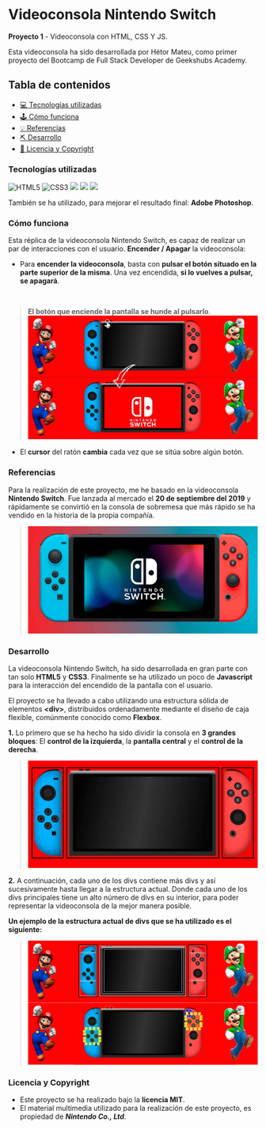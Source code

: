 # Videoconsola Nintendo Switch

**Proyecto 1** - Videoconsola con HTML, CSS Y JS.

Esta videoconsola ha sido desarrollada por Hétor Mateu, como primer proyecto del Bootcamp de Full Stack Developer de Geekshubs Academy.

## Tabla de contenidos
* [💻 Tecnologías utilizadas](#tecnologías-utilizadas)
* [🕹️ Cómo funciona](#cómo-funciona)
* [💡 Referencias](#referencias)
* [:pick: Desarrollo](#desarrollo)
* [📃 Licencia y Copyright](#licencia-y-copyright)

### Tecnologías utilizadas
<img src="https://camo.githubusercontent.com/49fbb99f92674cc6825349b154b65aaf4064aec465d61e8e1f9fb99da3d922a1/68747470733a2f2f696d672e736869656c64732e696f2f62616467652f68746d6c352d2532334533344632362e7376673f7374796c653d666f722d7468652d6261646765266c6f676f3d68746d6c35266c6f676f436f6c6f723d7768697465" alt="HTML5" data-canonical-src="https://img.shields.io/badge/html5-%23E34F26.svg?style=for-the-badge&amp;logo=html5&amp;logoColor=white" style="max-width: 100%;"> <img src="https://camo.githubusercontent.com/e6b67b27998fca3bccf4c0ee479fc8f9de09d91f389cccfbe6cb1e29c10cfbd7/68747470733a2f2f696d672e736869656c64732e696f2f62616467652f637373332d2532333135373242362e7376673f7374796c653d666f722d7468652d6261646765266c6f676f3d63737333266c6f676f436f6c6f723d7768697465" alt="CSS3" data-canonical-src="https://img.shields.io/badge/css3-%231572B6.svg?style=for-the-badge&amp;logo=css3&amp;logoColor=white" style="max-width: 100%;"> <img src="https://camo.githubusercontent.com/ecd0d6fc3da2be7f3a92b0a5bb2d8a5ed5a97fba21dc59ae638caa548d79d88d/68747470733a2f2f696d672e736869656c64732e696f2f62616467652f6a61766173636970742d4546443831443f7374796c653d666f722d7468652d6261646765266c6f676f3d6a617661736372697074266c6f676f436f6c6f723d626c61636b" data-canonical-src="https://img.shields.io/badge/javascipt-EFD81D?style=for-the-badge&amp;logo=javascript&amp;logoColor=black" style="max-width: 100%;">
<img src="https://user-images.githubusercontent.com/121863208/227808612-8d3f0fee-99d9-45d8-8274-6584c9ac0b38.svg" style="max-width: 100%;"> <img src="https://user-images.githubusercontent.com/121863208/227808620-cd6e5d5c-dd63-4a9d-b19d-0983807cae95.svg" style="max-width: 100%;">

También se ha utilizado, para mejorar el resultado final: **Adobe Photoshop**.

### Cómo funciona
Esta réplica de la videoconsola Nintendo Switch, es capaz de realizar un par de interacciones con el usuario.
**Encender / Apagar** la videoconsola:

* Para **encender la videoconsola**, basta con **pulsar el botón situado en la parte superior de la misma**. Una vez encendida, **si lo vuelves a pulsar, se apagará**.
<br>

  >**El botón que enciende la pantalla se hunde al pulsarlo**.
  >![image](./img/encenderSwitch.jpg)

* El **cursor** del ratón **cambia** cada vez que se sitúa sobre algún botón.

### Referencias
Para la realización de este proyecto, me he basado en la videoconsola **Nintendo Switch**. Fue lanzada al mercado el **20 de septiembre del 2019** y rápidamente se convirtió en la consola de sobremesa que más rápido se ha vendido en la historia de la propia compañía.
>![image](./img/switchReal.jpg)

### Desarrollo

La videoconsola Nintendo Switch, ha sido desarrollada en gran parte con tan solo **HTML5** y **CSS3**. Finalmente se ha utilizado un poco de **Javascript** para la interacción del encendido de la pantalla con el usuario.

El proyecto se ha llevado a cabo utilizando una estructura sólida de elementos **&lt;div&gt;**, distribuidos ordenadamente mediante el diseño de caja flexible, comúnmente conocido como **Flexbox**.

**1.** Lo primero que se ha hecho ha sido dividir la consola en **3 grandes bloques**: El **control de la izquierda**, la **pantalla central** y el **control de la derecha**.
 >![image](./img/divsPricipales.jpg)
 
 **2.** A continuación, cada uno de los divs contiene más divs y así sucesivamente hasta llegar a la estructura actual. Donde cada uno de los divs principales tiene un alto número de divs en su interior, para poder representar la videoconsola de la mejor manera posible.  

**Un ejemplo de la estructura actual de divs que se ha utilizado es el siguiente:**

>![image](./img/divsSecundarios.jpg)

### Licencia y Copyright
* Este proyecto se ha realizado bajo la **licencia MIT**.
* El material multimedia utilizado para la realización de este proyecto, es propiedad de ***Nintendo Co., Ltd***.